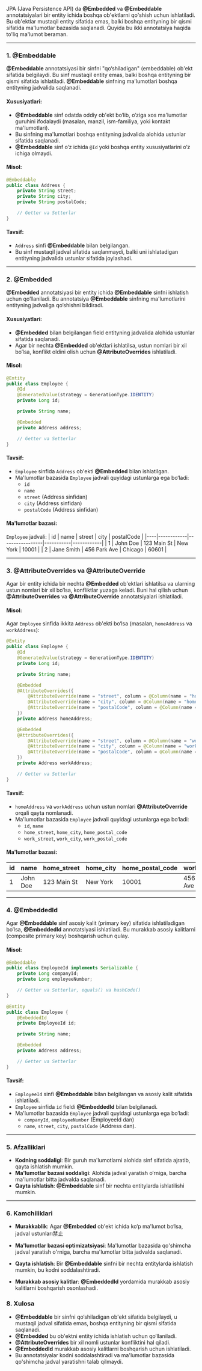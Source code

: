 JPA (Java Persistence API) da **@Embedded** va **@Embeddable** annotatsiyalari bir entity ichida boshqa ob'ektlarni qo'shish uchun ishlatiladi. Bu ob'ektlar mustaqil entity sifatida emas, balki boshqa entityning bir qismi sifatida ma'lumotlar bazasida saqlanadi. Quyida bu ikki annotatsiya haqida to'liq ma'lumot beraman.

---

### 1. **@Embeddable**
**@Embeddable** annotatsiyasi bir sinfni "qo‘shiladigan" (embeddable) ob'ekt sifatida belgilaydi. Bu sinf mustaqil entity emas, balki boshqa entityning bir qismi sifatida ishlatiladi. **@Embeddable** sinfning ma'lumotlari boshqa entityning jadvalida saqlanadi.

#### Xususiyatlari:
- **@Embeddable** sinf odatda oddiy ob'ekt bo‘lib, o‘ziga xos ma'lumotlar guruhini ifodalaydi (masalan, manzil, ism-familiya, yoki kontakt ma'lumotlari).
- Bu sinfning ma'lumotlari boshqa entityning jadvalida alohida ustunlar sifatida saqlanadi.
- **@Embeddable** sinf o‘z ichida `@Id` yoki boshqa entity xususiyatlarini o‘z ichiga olmaydi.

#### Misol:
```java
@Embeddable
public class Address {
    private String street;
    private String city;
    private String postalCode;

    // Getter va Setterlar
}
```

#### Tavsif:
- `Address` sinfi **@Embeddable** bilan belgilangan.
- Bu sinf mustaqil jadval sifatida saqlanmaydi, balki uni ishlatadigan entityning jadvalida ustunlar sifatida joylashadi.

---

### 2. **@Embedded**
**@Embedded** annotatsiyasi bir entity ichida **@Embeddable** sinfni ishlatish uchun qo‘llaniladi. Bu annotatsiya **@Embeddable** sinfning ma'lumotlarini entityning jadvaliga qo‘shishni bildiradi.

#### Xususiyatlari:
- **@Embedded** bilan belgilangan field entityning jadvalida alohida ustunlar sifatida saqlanadi.
- Agar bir nechta **@Embedded** ob'ektlari ishlatilsa, ustun nomlari bir xil bo‘lsa, konflikt oldini olish uchun **@AttributeOverrides** ishlatiladi.

#### Misol:
```java
@Entity
public class Employee {
    @Id
    @GeneratedValue(strategy = GenerationType.IDENTITY)
    private Long id;

    private String name;

    @Embedded
    private Address address;

    // Getter va Setterlar
}
```

#### Tavsif:
- `Employee` sinfida `Address` ob'ekti **@Embedded** bilan ishlatilgan.
- Ma'lumotlar bazasida `Employee` jadvali quyidagi ustunlarga ega bo‘ladi:
  - `id`
  - `name`
  - `street` (Address sinfidan)
  - `city` (Address sinfidan)
  - `postalCode` (Address sinfidan)

#### Ma'lumotlar bazasi:
`Employee` jadvali:
| id | name       | street          | city      | postalCode |
|----|------------|-----------------|-----------|------------|
| 1  | John Doe   | 123 Main St     | New York  | 10001      |
| 2  | Jane Smith | 456 Park Ave    | Chicago   | 60601      |

---

### 3. **@AttributeOverrides va @AttributeOverride**
Agar bir entity ichida bir nechta **@Embedded** ob'ektlari ishlatilsa va ularning ustun nomlari bir xil bo‘lsa, konfliktlar yuzaga keladi. Buni hal qilish uchun **@AttributeOverrides** va **@AttributeOverride** annotatsiyalari ishlatiladi.

#### Misol:
Agar `Employee` sinfida ikkita `Address` ob'ekti bo‘lsa (masalan, `homeAddress` va `workAddress`):

```java
@Entity
public class Employee {
    @Id
    @GeneratedValue(strategy = GenerationType.IDENTITY)
    private Long id;

    private String name;

    @Embedded
    @AttributeOverrides({
        @AttributeOverride(name = "street", column = @Column(name = "home_street")),
        @AttributeOverride(name = "city", column = @Column(name = "home_city")),
        @AttributeOverride(name = "postalCode", column = @Column(name = "home_postal_code"))
    })
    private Address homeAddress;

    @Embedded
    @AttributeOverrides({
        @AttributeOverride(name = "street", column = @Column(name = "work_street")),
        @AttributeOverride(name = "city", column = @Column(name = "work_city")),
        @AttributeOverride(name = "postalCode", column = @Column(name = "work_postal_code"))
    })
    private Address workAddress;

    // Getter va Setterlar
}
```

#### Tavsif:
- `homeAddress` va `workAddress` uchun ustun nomlari **@AttributeOverride** orqali qayta nomlanadi.
- Ma'lumotlar bazasida `Employee` jadvali quyidagi ustunlarga ega bo‘ladi:
  - `id`, `name`
  - `home_street`, `home_city`, `home_postal_code`
  - `work_street`, `work_city`, `work_postal_code`

#### Ma'lumotlar bazasi:
| id | name       | home_street     | home_city | home_postal_code | work_street     | work_city | work_postal_code |
|----|------------|-----------------|-----------|------------------|-----------------|-----------|------------------|
| 1  | John Doe   | 123 Main St     | New York  | 10001            | 456 Park Ave    | Chicago   | 60601            |

---

### 4. **@EmbeddedId**
Agar **@Embeddable** sinf asosiy kalit (primary key) sifatida ishlatiladigan bo‘lsa, **@EmbeddedId** annotatsiyasi ishlatiladi. Bu murakkab asosiy kalitlarni (composite primary key) boshqarish uchun qulay.

#### Misol:
```java
@Embeddable
public class EmployeeId implements Serializable {
    private Long companyId;
    private Long employeeNumber;

    // Getter va Setterlar, equals() va hashCode()
}
```

```java
@Entity
public class Employee {
    @EmbeddedId
    private EmployeeId id;

    private String name;

    @Embedded
    private Address address;

    // Getter va Setterlar
}
```

#### Tavsif:
- `EmployeeId` sinfi **@Embeddable** bilan belgilangan va asosiy kalit sifatida ishlatiladi.
- `Employee` sinfida `id` fieldi **@EmbeddedId** bilan belgilanadi.
- Ma'lumotlar bazasida `Employee` jadvali quyidagi ustunlarga ega bo‘ladi:
  - `companyId`, `employeeNumber` (EmployeeId dan)
  - `name`, `street`, `city`, `postalCode` (Address dan).

---

### 5. **Afzalliklari**
- **Kodning soddaligi**: Bir guruh ma'lumotlarni alohida sinf sifatida ajratib, qayta ishlatish mumkin.
- **Ma'lumotlar bazasi soddaligi**: Alohida jadval yaratish o‘rniga, barcha ma'lumotlar bitta jadvalda saqlanadi.
- **Qayta ishlatish**: **@Embeddable** sinf bir nechta entitylarda ishlatilishi mumkin.

---

### 6. **Kamchiliklari**
- **Murakkablik**: Agar **@Embedded** ob'ekt ichida ko‘p ma'lumot bo‘lsa, jadval ustunları禁止

- **Ma'lumotlar bazasi optimizatsiyasi**: Ma'lumotlar bazasida qo'shimcha jadval yaratish o'rniga, barcha ma'lumotlar bitta jadvalda saqlanadi.
- **Qayta ishlatish**: Bir **@Embeddable** sinfni bir nechta entitylarda ishlatish mumkin, bu kodni soddalashtiradi.
- **Murakkab asosiy kalitlar**: **@EmbeddedId** yordamida murakkab asosiy kalitlarni boshqarish osonlashadi.

### 8. **Xulosa**
- **@Embeddable** bir sinfni qo‘shiladigan ob'ekt sifatida belgilaydi, u mustaqil jadval sifatida emas, boshqa entityning bir qismi sifatida saqlanadi.
- **@Embedded** bu ob'ektni entity ichida ishlatish uchun qo‘llaniladi.
- **@AttributeOverrides** bir xil nomli ustunlar konfliktini hal qiladi.
- **@EmbeddedId** murakkab asosiy kalitlarni boshqarish uchun ishlatiladi.
- Bu annotatsiyalar kodni soddalashtiradi va ma'lumotlar bazasida qo'shimcha jadval yaratishni talab qilmaydi.
